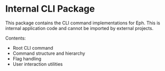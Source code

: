 # Internal CLI Package

This package contains the CLI command implementations for Eph.
This is internal application code and cannot be imported by external projects.

Contents:
- Root CLI command
- Command structure and hierarchy
- Flag handling
- User interaction utilities
